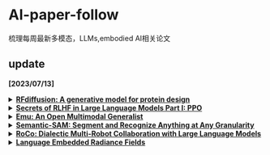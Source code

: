 # AI-paper-follow
梳理每周最新多模态，LLMs,embodied AI相关论文

## update
**[2023/07/13]**

<details>
  <summary><b><a href="https://www.bakerlab.org/2023/07/11/diffusion-model-for-protein-design/">RFdiffusion: A generative model for protein design</a></b></summary>

  - *Affiliation*： University of Washington
  - *Keywords*： Diffusion Models, Protein Design 
  - *Summary*： The paper presents a novel deep learning framework, called RoseTTAFold Diffusion (RFdiffusion), for protein design. By fine-tuning the RoseTTAFold structure prediction network on protein structure denoising tasks, the authors achieve remarkable performance in designing various types of proteins, including binders, symmetric architectures, enzyme active site scaffolds, and therapeutic and metal-binding proteins. RFdiffusion enables the generation of complex and functional proteins from simple molecular specifications, demonstrating its potential for advancing protein design using deep learning techniques.
</details>

<details>
  <summary><b><a href="https://arxiv.org/pdf/2307.04964.pdf">Secrets of RLHF in Large Language Models Part I: PPO</a></b></summary>
  
  - *Affiliation*： Fudan
  - *Keywords*： Reinforcement Learning from Human Feedback (RLHF), Proximal Policy Optimization (PPO)
  - *Summary*： This article starts with an introduction to Large Language Models (LLMs) and their role in the advancement of artificial general intelligence. The authors then discuss relevant research related to reinforcement learning from human feedback (RLHF), a key methodology used in training these models. They delve into reward modeling, a component of RLHF that is critical for ensuring the models' helpfulness and harmlessness. The authors explore the Proximal Policy Optimization (PPO) algorithm, a reinforcement learning method frequently used in RLHF to optimize the models' outputs.
</details>

<details>
  <summary><b><a href='https://github.com/baaivision/Emu'>Emu: An Open Multimodal Generalist</a></b></summary>
  
  - *Affiliation*： BAAI
  - *Keywords*：  Multimodal Generalist, Autoregressive Objective
  - *Summary*：This article introduces Emu, a sophisticated tool capable of generating both images and text in a multimodal context, using a unified autoregressive objective. Emu is versatile and serves as a general interface for tasks including image captioning, image/video question answering, text-to-image generation, and new abilities such as in-context text and image generation, and image blending.
</details>

<details>
  <summary><b><a href='https://arxiv.org/abs/2307.04767'>Semantic-SAM: Segment and Recognize Anything at Any Granularity</a></b></summary>
  
  - *Affiliation*： HKUST 
  - *Keywords*： Semantic-Awareness, Granularity-Abundance
  - *Summary*： This is a paper introducing Semantic-SAM, an advanced image segmentation model with semantic-awareness and multi-granularity capabilities. Semantic-SAM combines multiple datasets across three granularities and applies a decoupled classification process for objects and parts, allowing it to capture comprehensive semantic information. Furthermore, a multi-choice learning scheme during training allows for mask generation at multiple levels. The paper showcases the effectiveness of Semantic-SAM through various experiments and visualizations, and the authors plan to provide the code and a demo for further research and evaluation.
</details>

<details>
  <summary><b><a href='https://arxiv.org/abs/2307.04738'>RoCo: Dialectic Multi-Robot Collaboration with Large Language Models</a></b></summary>
  
  - *Affiliation*： Columbia University
    
  - *Keywords*： Multi-Robot Collaboration, Large Language Models (LLM)
    
  - *Summary*： This paper introduces a novel method of multi-robot collaboration, leveraging pre-trained large language models (LLMs) for both communication and path planning. The robots, equipped with LLMs, are able to discuss task strategies, create sub-task plans, and form waypoint paths for motion planning. Feedback from the environment aids in the improvement of plans and waypoints. To test this approach, RoCoBench, a benchmark for multi-robot collaboration scenarios, and a text-only dataset for agent representation and reasoning are introduced. The approach has demonstrated high success rates across all tasks in RoCoBench, including real-world scenarios where humans and robots can collaborate. Further resources, such as videos and code, are provided on the project website.
</details>

<details>
  <summary><b><a href='https://www.lerf.io/'>Language Embedded Radiance Fields</a></b></summary>
  
  - *Affiliation*： UC Berkeley
    
  - *Keywords*： 3D Language Field, CLIP Embeddings
    
  - *Summary*： This paper presents an optimized, dense, multi-scale 3D language field, known as LERF. This model utilizes volume rendering of CLIP embeddings supervised with multi-scale CLIP features across multi-view training images. The optimized LERF is capable of real-time extraction of 3D relevancy maps for language queries. It allows pixel-aligned queries of the distilled 3D CLIP embeddings, thus supporting long-tail open-vocabulary queries hierarchically across the volume, without the need for region proposals, masks, or fine-tuning.
</details>
